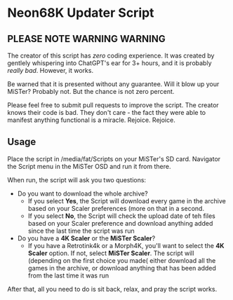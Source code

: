 # Neon68K Updater Script

## PLEASE NOTE WARNING WARNING

The creator of this script has *zero* coding experience. It was created by gentlely whispering into ChatGPT's ear for 3+ hours, and it is probably *really bad*. However, it works.

Be warned that it is presented without any guarantee. Will it blow up your MiSTer? Probably not. But the chance is not zero percent.

Please feel free to submit pull requests to improve the script. The creator knows their code is bad. They don't care - the fact they were able to manifest anything functional is a miracle. Rejoice. Rejoice.

## Usage

Place the script in /media/fat/Scripts on your MiSTer's SD card. Navigator the Script menu in the MiSTer OSD and run it from there.

When run, the script will ask you two questions:
- Do you want to download the whole archive?
  - If you select **Yes**, the Script will download every game in the archive based on your Scaler preferences (more on that in a second.
  - If you select **No**, the Script will check the upload date of teh files based on your Scaler preference and download anything added since the last time the script was run
- Do you have a **4K Scaler** or the **MiSTer Scaler**?
  - If you have a Retrotink4k or a Morph4K, you'll want to select the **4K Scaler** option. If not, select **MiSTer Scaler**. The script will (depending on the first choice you made( either download all the games in the archive, or download anything that has been added from the last time it was run
 
After that, all you need to do is sit back, relax, and pray the script works.
